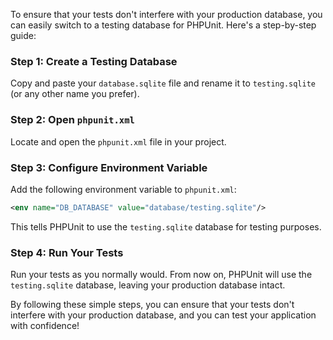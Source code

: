 To ensure that your tests don't interfere with your production database, you can easily switch to a testing database for PHPUnit. Here's a step-by-step guide:

### Step 1: Create a Testing Database

Copy and paste your `database.sqlite` file and rename it to `testing.sqlite` (or any other name you prefer).

### Step 2: Open `phpunit.xml`

Locate and open the `phpunit.xml` file in your project.

### Step 3: Configure Environment Variable

Add the following environment variable to `phpunit.xml`:

```xml
<env name="DB_DATABASE" value="database/testing.sqlite"/>
```

This tells PHPUnit to use the `testing.sqlite` database for testing purposes.

### Step 4: Run Your Tests

Run your tests as you normally would. From now on, PHPUnit will use the `testing.sqlite` database, leaving your production database intact.

By following these simple steps, you can ensure that your tests don't interfere with your production database, and you can test your application with confidence!
